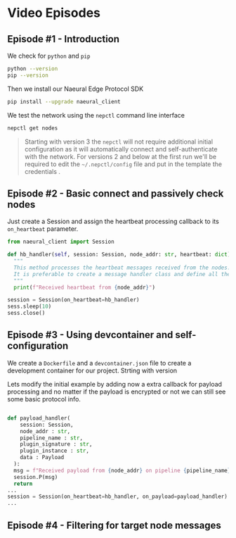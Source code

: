 # Video Episodes

## Episode #1 - Introduction

We check for `python` and `pip`
```bash
python --version
pip --version
```

Then we install our Naeural Edge Protocol SDK
```bash
pip install --upgrade naeural_client
```

We test the network using the `nepctl` command line interface
```bash
nepctl get nodes
```

> Starting with version 3 the `nepctl` will not require additional initial configuration as it will automatically connect and self-authenticate with the network.
> For versions 2 and below at the first run we'll be required to edit the `~/.nepctl/config` file and put in the template the credentials .

## Episode #2 - Basic connect and passively check nodes

Just create a Session and assign the heartbeat processing callback to its `on_heartbeat` parameter.

```python
from naeural_client import Session

def hb_handler(self, session: Session, node_addr: str, heartbeat: dict):
  """
  This method processes the heartbeat messages received from the nodes.
  It is preferable to create a message handler class and define all the callbacks there.
  """
  print(f"Received heartbeat from {node_addr}")

session = Session(on_heartbeat=hb_handler)
sess.sleep(10)
sess.close()
```

## Episode #3 - Using devcontainer and self-configuration

We create a `Dockerfile` and a `devcontainer.json` file to create a development container for our project. Strting with version 


Lets modify the initial example by adding now a extra callback for payload processing and no matter if the payload is encrypted or not we can still see some basic protocol info.
```python

def payload_handler(
    session: Session, 
    node_addr : str, 
    pipeline_name : str, 
    plugin_signature : str, 
    plugin_instance : str,  
    data : Payload      
  ):
  msg = f"Received payload from {node_addr} on pipeline {pipeline_name} with plugin {plugin_signature} and instance {plugin_instance}"
  session.P(msg)
  return
...
session = Session(on_heartbeat=hb_handler, on_payload=payload_handler)
...
```

## Episode #4 - Filtering for target node messages



